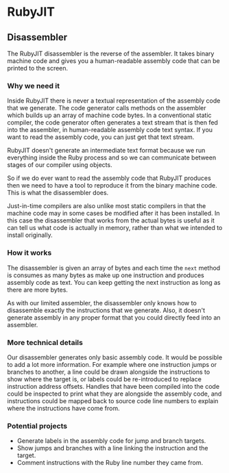 # RubyJIT

## Disassembler

The RubyJIT disassembler is the reverse of the assembler. It takes binary
machine code and gives you a human-readable assembly code that can be printed to
the screen.

### Why we need it

Inside RubyJIT there is never a textual representation of the assembly code that
we generate. The code generator calls methods on the assembler which builds up
an array of machine code bytes. In a conventional static compiler, the code
generator often generates a text stream that is then fed into the assembler, in
human-readable assembly code text syntax. If you want to read the assembly code,
you can just get that text stream.

RubyJIT doesn't generate an intermediate text format because we run everything
inside the Ruby process and so we can communicate between stages of our compiler
using objects.

So if we do ever want to read the assembly code that RubyJIT produces then we
need to have a tool to reproduce it from the binary machine code. This is what
the disassembler does.

Just-in-time compilers are also unlike most static compilers in that the machine
code may in some cases be modified after it has been installed. In this case the
disassembler that works from the actual bytes is useful as it can tell us what
code is actually in memory, rather than what we intended to install originally.

### How it works

The disassembler is given an array of bytes and each time the `next` method is
consumes as many bytes as make up one instruction and produces assembly code as
text. You can keep getting the next instruction as long as there are more bytes.

As with our limited assembler, the disassembler only knows how to disassemble
exactly the instructions that we generate. Also, it doesn't generate assembly in
any proper format that you could directly feed into an assembler.

### More technical details

Our disassembler generates only basic assembly code. It would be possible to add
a lot more information. For example where one instruction jumps or branches to
another, a line could be drawn alongside the instructions to show where the
target is, or labels could be re-introduced to replace instruction address
offsets. Handles that have been compiled into the code could be inspected to
print what they are alongside the assembly code, and instructions could be
mapped back to source code line numbers to explain where the instructions have
come from.

### Potential projects

* Generate labels in the assembly code for jump and branch targets.
* Show jumps and branches with a line linking the instruction and the target.
* Comment instructions with the Ruby line number they came from.
